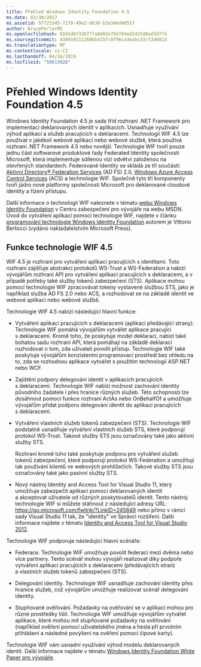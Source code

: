 ```yaml
---
title: Přehled Windows Identity Foundation 4.5
ms.date: 03/30/2017
ms.assetid: 5f723345-7270-49e2-b638-b3a34bd40517
author: BrucePerlerMS
ms.openlocfilehash: 6165dbf32b777a8d82e756f84ed2415d6ed3d774
ms.sourcegitcommit: 438919211260bb415fc8f96ca3eabc33cf2d681d
ms.translationtype: MT
ms.contentlocale: cs-CZ
ms.lasthandoff: 04/16/2019
ms.locfileid: "59613028"
---
```

# <a name="windows-identity-foundation-45-overview"></a>Přehled Windows Identity Foundation 4.5
Windows Identity Foundation 4.5 je sada tříd rozhraní .NET Framework pro implementaci deklarovaných identit v aplikacích. Usnadňuje využívání výhod aplikací a služeb pracujících s deklaracemi. Technologii WIF 4.5 lze používat v jakékoli webové aplikaci nebo webové službě, která používá rozhraní .NET Framework 4.5 nebo novější. Technologie WIF tvoří pouze jednu část softwarové produktové řady Federated Identity společnosti Microsoft, která implementuje sdílenou vizi odvětví založenou na otevřených standardech. Federované Identity se skládá ze tří součástí: [Aktivní Directory® Federation Services](https://go.microsoft.com/fwlink/?LinkID=247516) (AD FS) 2.0, [Windows Azure Access Control Services](https://go.microsoft.com/fwlink/?LinkID=247517) (ACS) a technologie WIF. Společně tyto tři komponenty tvoří jádro nové platformy společnosti Microsoft pro deklarované cloudové identity a řízení přístupu.  
  
 Další informace o technologii WIF naleznete v tématu [webu Windows Identity Foundation](https://go.microsoft.com/fwlink/?LinkId=149009) v Centru zabezpečení pro vývojáře na webu MSDN. Úvod do vytváření aplikací pomocí technologie WIF, najdete v článku [programování technologie Windows Identity Foundation](https://go.microsoft.com/fwlink/?LinkId=210158) autorem je Vittorio Bertocci (vydáno nakladatelstvím Microsoft Press).  
  
## <a name="wif-45-features"></a>Funkce technologie WIF 4.5  
 WIF 4.5 je rozhraní pro vytváření aplikací pracujících s identitami. Toto rozhraní zajišťuje abstrakci protokolů WS-Trust a WS-Federation a nabízí vývojářům rozhraní API pro vytváření aplikací pracujících s deklaracemi, a v případě potřeby také služby tokenů zabezpečení (STS). Aplikace mohou pomocí technologie WIF zpracovávat tokeny vystavené službou STS, jako je například služba AD FS 2.0 nebo ACS, a rozhodovat se na základě identit ve webové aplikaci nebo webové službě.  
  
 Technologie WIF 4.5 nabízí následující hlavní funkce:  
  
-   Vytváření aplikací pracujících s deklaracemi (aplikací předávající strany). Technologie WIF pomáhá vývojářům vytvářet aplikace pracující s deklaracemi. Kromě toho, že poskytuje model deklarací, nabízí také bohatou sadu rozhraní API, která pomáhají na základě deklarací rozhodovat o tom, zda uživateli povolit přístup.  Technologie WIF také poskytuje vývojářům konzistentní programovací prostředí bez ohledu na to, zda se rozhodnou aplikace vytvářet s použitím technologií ASP.NET nebo WCF.  
  
-   Zajištění podpory delegování identit v aplikacích pracujících s deklaracemi.  Technologie WIF nabízí možnost zachování identity původního žadatele i přes hranice různých služeb. Této schopnosti lze dosáhnout pomocí funkce rozhraní ActAs nebo OnBehalfOf a umožňuje vývojářům přidat podporu delegování identit do aplikací pracujících s deklaracemi.  
  
-   Vytváření vlastních služeb tokenů zabezpečení (STS).  Technologie WIF podstatně usnadňuje vytváření vlastních služeb STS, které podporují protokol WS-Trust. Takové služby STS jsou označovány také jako aktivní služby STS.  
  
     Rozhraní kromě toho také poskytuje podporu pro vytváření služeb tokenů zabezpečení, které podporují protokol WS-Federation a umožňují tak používání klientů ve webových prohlížečích. Takové služby STS jsou označovány také jako pasivní služby STS.  
  
-   Nový nástroj Identity and Access Tool for Visual Studio 11, který umožňuje zabezpečit aplikaci pomocí deklarovaných identit a akceptovat uživatele od různých poskytovatelů identit. Tento nástroj technologie WIF si můžete stáhnout z následující adresy URL: <https://go.microsoft.com/fwlink/?LinkID=245849> nebo přímo v rámci sady Visual Studio 11 tak, že "identity" ve Správci rozšíření. Další informace najdete v tématu [Identity and Access Tool for Visual Studio 2012](../../../docs/framework/security/identity-and-access-tool-for-vs.md).  
  
 Technologie WIF podporuje následující hlavní scénáře:  
  
-   Federace.  Technologie WIF umožňuje povolit federaci mezi dvěma nebo více partnery. Tento scénář mohou vývojáři realizovat díky podpoře vytváření aplikací pracujících s deklaracemi (předávajících stran) a vlastních služeb tokenů zabezpečení (STS).  
  
-   Delegování identity.  Technologie WIF usnadňuje zachování identity přes hranice služeb, což vývojářům umožňuje realizovat scénář delegování identity.  
  
-   Stupňované ověřování. Požadavky na ověřování se v aplikaci mohou pro různé prostředky lišit. Technologie WIF umožňuje vývojářům vytvářet aplikace, které mohou mít stupňované požadavky na ověřování (například ověření pomocí uživatelského jména a hesla při prvotním přihlášení a následné povýšení na ověření pomocí čipové karty).  
  
 Technologie WIF vám usnadní využívání výhod modelu deklarovaných identit. Další informace najdete v tématu [Windows Identity Foundation White Paper pro vývojáře](https://download.microsoft.com/download/7/d/0/7d0b5166-6a8a-418a-addd-95ee9b046994/windowsidentityfoundationwhitepaperfordevelopers-rtw.pdf).
